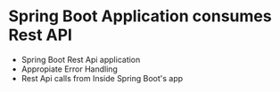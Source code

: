 # Spring Boot Application consumes Rest API

 - Spring Boot Rest Api application
 - Appropiate Error Handling
 - Rest Api calls from Inside Spring Boot's app
